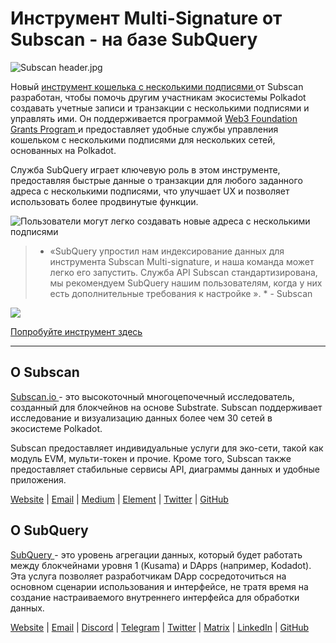 # Инструмент Multi-Signature от Subscan - на базе SubQuery

![Subscan header.jpg](https://cdn-images-1.medium.com/max/1600/1*Xs3mJrvClJq3qBzWU48fjg.jpeg)

Новый [ инструмент кошелька с несколькими подписями ](https://medium.com/r/?url=https%3A%2F%2Fmultisig.subscan.io%2F) от Subscan разработан, чтобы помочь другим участникам экосистемы Polkadot создавать учетные записи и транзакции с несколькими подписями и управлять ими. Он поддерживается программой [ Web3 Foundation Grants Program ](https://github.com/w3f/Grants-Program/blob/master/applications/multisignature_management_tool.md) и предоставляет удобные службы управления кошельком с несколькими подписями для нескольких сетей, основанных на Polkadot.

Служба SubQuery играет ключевую роль в этом инструменте, предоставляя быстрые данные о транзакции для любого заданного адреса с несколькими подписями, что улучшает UX и позволяет использовать более продвинутые функции.

![Пользователи могут легко создавать новые адреса с несколькими подписями](https://cdn-images-1.medium.com/max/1600/1*e4AALzw8xzERhzBJgPUktQ.png)

> * «SubQuery упростил нам индексирование данных для инструмента Subscan Multi-signature, и наша команда может легко его запустить. Служба API Subscan стандартизирована, мы рекомендуем SubQuery нашим пользователям, когда у них есть дополнительные требования к настройке ». * - Subscan

![](https://cdn-images-1.medium.com/max/1600/1*Hy-1IxJ3ZNQX7qC38H19Bg.png)

[Попробуйте инструмент здесь](https://medium.com/r/?url=https%3A%2F%2Fmultisig.subscan.io%2F)

---

## О Subscan

[ Subscan.io ](https://www.subscan.io/) - это высокоточный многоцепочечный исследователь, созданный для блокчейнов на основе Substrate. Subscan поддерживает исследование и визуализацию данных более чем 30 сетей в экосистеме Polkadot.

Subscan предоставляет индивидуальные услуги для эко-сети, такой как модуль EVM, мульти-токен и прочие. Кроме того, Subscan также предоставляет стабильные сервисы API, диаграммы данных и удобные приложения.

[Website](https://www.subscan.io/) | [Email](mailto:hello@subscan.io) | [Medium](https://medium.com/subscan) | [Element](https://riot.im/app/#/room/!uaYUrKBueiKUurHliJ:matrix.org) | [Twitter](https://twitter.com/subscan_io/) | [GitHub](https://github.com/itering/subscan-essentials)

## О SubQuery

[ SubQuery ](https://subquery.network/) - это уровень агрегации данных, который будет работать между блокчейнами уровня 1 (Kusama) и DApps (например, Kodadot). Эта услуга позволяет разработчикам DApp сосредоточиться на основном сценарии использования и интерфейсе, не тратя время на создание настраиваемого внутреннего интерфейса для обработки данных.

[Website](https://subquery.network/) | [Email](mailto:hello@subquery.network) | [Discord](https://discord.com/invite/78zg8aBSMG) | [Telegram](https://t.me/subquerynetwork) | [Twitter](https://twitter.com/subquerynetwork) | [Matrix](https://matrix.to/#/#subquery:matrix.org) | [LinkedIn](https://www.linkedin.com/company/subquery) | [GitHub](https://github.com/subquery)
